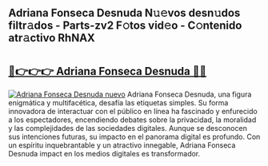 ## Adriana Fonseca Desnuda N𝚞𝚎vos desn𝚞dos filtr𝚊dos - Parts-zv2 F𝚘tos vid𝚎o - C𝚘ntenido atr𝚊ctivo RhNAX

# <h2><a href="http://mbdktn.tromn.icu/?c=Adriana+Fonseca+Desnuda">🔗👉👉👉 Adriana Fonseca Desnuda 🔗🔗</a></h2>

[![Adriana Fonseca Desnuda nuevo](https://i.imgur.com/pEAQMta.gif)](http://mbdktn.tromn.icu/?c=Adriana+Fonseca+Desnuda)
Adriana Fonseca Desnuda, una figura enigmática y multifacética, desafía las etiquetas simples. Su forma innovadora de interactuar con el público en línea ha fascinado y enfurecido a los espectadores, encendiendo debates sobre la privacidad, la moralidad y las complejidades de las sociedades digitales. Aunque se desconocen sus intenciones futuras, su impacto en el panorama digital es profundo. Con un espíritu inquebrantable y un atractivo innegable, Adriana Fonseca Desnuda impact en los medios digitales es transformador.
